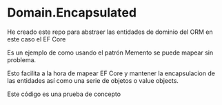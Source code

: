 # Domain.Encapsulated

He creado este repo para abstraer las entidades de dominio del ORM en este caso el EF Core

Es un ejemplo de como usando el patrón Memento se puede mapear sin problema.

Esto facilita a la hora de mapear EF Core y mantener la encapsulacion de las entidades así como una serie de objetos o value objects.

Este código es una prueba de concepto
